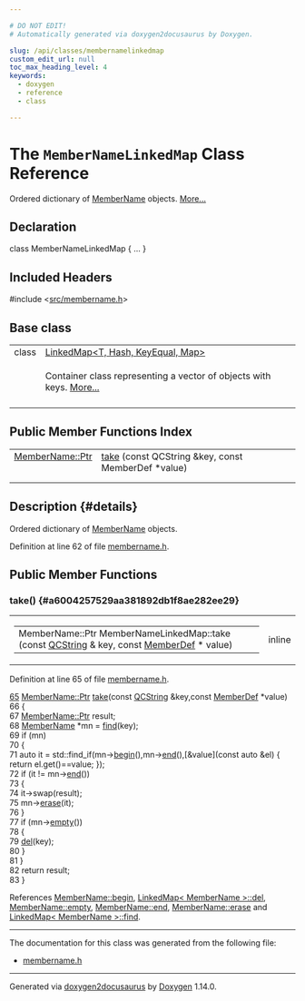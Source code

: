 ```yaml
---

# DO NOT EDIT!
# Automatically generated via doxygen2docusaurus by Doxygen.

slug: /api/classes/membernamelinkedmap
custom_edit_url: null
toc_max_heading_level: 4
keywords:
  - doxygen
  - reference
  - class

---
```


<div class="doxyPage">

# The `MemberNameLinkedMap` Class Reference

<p>Ordered dictionary of <a href="/web-doxygen/docs/api/classes/membername">MemberName</a> objects. <a href="#details">More...</a></p>

## Declaration

<div class="doxyDeclaration">
class MemberNameLinkedMap { ... }
</div>

## Included Headers

<div class="doxyIncludesList">#include &lt;<a href="/web-doxygen/docs/api/files/src/membername-h">src/membername.h</a>&gt;
</div>

## Base class

<table class="doxyMembersIndex">

<tr class="doxyMemberIndexItem">
<td class="doxyMemberIndexItemType" align="left" valign="top">class</td>
<td class="doxyMemberIndexItemName" align="left" valign="top"><a href="/web-doxygen/docs/api/classes/linkedmap">LinkedMap&lt;T, Hash, KeyEqual, Map&gt;</a></td>
</tr>
<tr class="doxyMemberIndexDescription">
<td class="doxyMemberIndexDescriptionLeft"></td>
<td class="doxyMemberIndexDescriptionRight">
<p>Container class representing a vector of objects with keys. <a href="/web-doxygen/docs/api/classes/linkedmap/#details">More...</a></p>
</td>
</tr>
<tr class="doxyMemberIndexSeparator">
<td class="doxyMemberIndexSeparator" colspan="2"></td>
</tr>

</table>

## Public Member Functions Index

<table class="doxyMembersIndex">

<tr class="doxyMemberIndexItem">
<td class="doxyMemberIndexItemType" align="left" valign="top"><a href="/web-doxygen/docs/api/classes/membername/#ad29b8b25d2a76b5bcab3ebd6a6653de0">MemberName::Ptr</a></td>
<td class="doxyMemberIndexItemName" align="left" valign="top"><a href="#a6004257529aa381892db1f8ae282ee29">take</a> (const QCString &amp;key, const MemberDef *value)</td>
</tr>
<tr class="doxyMemberIndexDescription">
<td class="doxyMemberIndexDescriptionLeft"></td>
<td class="doxyMemberIndexDescriptionRight">
</td>
</tr>
<tr class="doxyMemberIndexSeparator">
<td class="doxyMemberIndexSeparator" colspan="2"></td>
</tr>

</table>

## Description {#details}

<p>Ordered dictionary of <a href="/web-doxygen/docs/api/classes/membername">MemberName</a> objects.</p>

<p>Definition at line 62 of file <a href="/web-doxygen/docs/api/files/src/membername-h">membername.h</a>.</p>


<div class="doxySectionDef">

## Public Member Functions

### take() {#a6004257529aa381892db1f8ae282ee29}

<div class="doxyMemberItem">
<div class="doxyMemberProto">
<table class="doxyMemberLabels">
<tr class="doxyMemberLabels">
<td class="doxyMemberLabelsLeft">
<table class="doxyMemberName">
<tr>
<td class="doxyMemberName">MemberName::Ptr MemberNameLinkedMap::take (const <a href="/web-doxygen/docs/api/classes/qcstring">QCString</a> &amp; key, const <a href="/web-doxygen/docs/api/classes/memberdef">MemberDef</a> * value)</td>
</tr>
</table>
</td>
<td class="doxyMemberLabelsRight">
<span class="doxyMemberLabels">
<span class="doxyMemberLabel inline">inline</span>
</span>
</td>
</tr>
</table>
</div>
<div class="doxyMemberDoc">



<p>Definition at line 65 of file <a href="/web-doxygen/docs/api/files/src/membername-h">membername.h</a>.</p>


<div class="doxyProgramListing">

<div class="doxyCodeLine"><span class="doxyLineNumber"><a href="#a6004257529aa381892db1f8ae282ee29">65</a></span><span class="doxyLineContent"><span class="doxyHighlight">    <a href="/web-doxygen/docs/api/classes/membername/#ad29b8b25d2a76b5bcab3ebd6a6653de0">MemberName::Ptr</a> <a href="#a6004257529aa381892db1f8ae282ee29">take</a>(</span><span class="doxyHighlightKeyword">const</span><span class="doxyHighlight"> <a href="/web-doxygen/docs/api/classes/qcstring">QCString</a> &amp;key,</span><span class="doxyHighlightKeyword">const</span><span class="doxyHighlight"> <a href="/web-doxygen/docs/api/classes/memberdef">MemberDef</a> *value)</span></span></div>
<div class="doxyCodeLine"><span class="doxyLineNumber">66</span><span class="doxyLineContent"><span class="doxyHighlight">    {</span></span></div>
<div class="doxyCodeLine"><span class="doxyLineNumber">67</span><span class="doxyLineContent"><span class="doxyHighlight">      <a href="/web-doxygen/docs/api/classes/membername/#ad29b8b25d2a76b5bcab3ebd6a6653de0">MemberName::Ptr</a> result;</span></span></div>
<div class="doxyCodeLine"><span class="doxyLineNumber">68</span><span class="doxyLineContent"><span class="doxyHighlight">      <a href="/web-doxygen/docs/api/classes/membername">MemberName</a> *mn = <a href="/web-doxygen/docs/api/classes/linkedmap/#ad7659775b7de962b4fe0921456baf4f4">find</a>(key);</span></span></div>
<div class="doxyCodeLine"><span class="doxyLineNumber">69</span><span class="doxyLineContent"><span class="doxyHighlight">      </span><span class="doxyHighlightKeywordFlow">if</span><span class="doxyHighlight"> (mn)</span></span></div>
<div class="doxyCodeLine"><span class="doxyLineNumber">70</span><span class="doxyLineContent"><span class="doxyHighlight">      {</span></span></div>
<div class="doxyCodeLine"><span class="doxyLineNumber">71</span><span class="doxyLineContent"><span class="doxyHighlight">        </span><span class="doxyHighlightKeyword">auto</span><span class="doxyHighlight"> it = std::find_if(mn-&gt;<a href="/web-doxygen/docs/api/classes/membername/#ada97200941011de3b6714f39df5fc29c">begin</a>(),mn-&gt;<a href="/web-doxygen/docs/api/classes/membername/#ae3020460ff555c0e59434bfe512f8fbd">end</a>(),[&amp;value](</span><span class="doxyHighlightKeyword">const</span><span class="doxyHighlight"> </span><span class="doxyHighlightKeyword">auto</span><span class="doxyHighlight"> &amp;el) { return el.get()==value; });</span></span></div>
<div class="doxyCodeLine"><span class="doxyLineNumber">72</span><span class="doxyLineContent"><span class="doxyHighlight">        </span><span class="doxyHighlightKeywordFlow">if</span><span class="doxyHighlight"> (it != mn-&gt;<a href="/web-doxygen/docs/api/classes/membername/#ae3020460ff555c0e59434bfe512f8fbd">end</a>())</span></span></div>
<div class="doxyCodeLine"><span class="doxyLineNumber">73</span><span class="doxyLineContent"><span class="doxyHighlight">        {</span></span></div>
<div class="doxyCodeLine"><span class="doxyLineNumber">74</span><span class="doxyLineContent"><span class="doxyHighlight">          it-&gt;swap(result);</span></span></div>
<div class="doxyCodeLine"><span class="doxyLineNumber">75</span><span class="doxyLineContent"><span class="doxyHighlight">          mn-&gt;<a href="/web-doxygen/docs/api/classes/membername/#a78d241ba177183be74c63376c382a5fc">erase</a>(it);</span></span></div>
<div class="doxyCodeLine"><span class="doxyLineNumber">76</span><span class="doxyLineContent"><span class="doxyHighlight">        }</span></span></div>
<div class="doxyCodeLine"><span class="doxyLineNumber">77</span><span class="doxyLineContent"><span class="doxyHighlight">        </span><span class="doxyHighlightKeywordFlow">if</span><span class="doxyHighlight"> (mn-&gt;<a href="/web-doxygen/docs/api/classes/membername/#ad47e17450a0c958521210bfcf27e05d2">empty</a>())</span></span></div>
<div class="doxyCodeLine"><span class="doxyLineNumber">78</span><span class="doxyLineContent"><span class="doxyHighlight">        {</span></span></div>
<div class="doxyCodeLine"><span class="doxyLineNumber">79</span><span class="doxyLineContent"><span class="doxyHighlight">          <a href="/web-doxygen/docs/api/classes/linkedmap/#a6150feb21a667df3826df38c1a0878fa">del</a>(key);</span></span></div>
<div class="doxyCodeLine"><span class="doxyLineNumber">80</span><span class="doxyLineContent"><span class="doxyHighlight">        }</span></span></div>
<div class="doxyCodeLine"><span class="doxyLineNumber">81</span><span class="doxyLineContent"><span class="doxyHighlight">      }</span></span></div>
<div class="doxyCodeLine"><span class="doxyLineNumber">82</span><span class="doxyLineContent"><span class="doxyHighlight">      </span><span class="doxyHighlightKeywordFlow">return</span><span class="doxyHighlight"> result;</span></span></div>
<div class="doxyCodeLine"><span class="doxyLineNumber">83</span><span class="doxyLineContent"><span class="doxyHighlight">    }</span></span></div>

</div>


<p>References <a href="/web-doxygen/docs/api/classes/membername/#ada97200941011de3b6714f39df5fc29c">MemberName::begin</a>, <a href="/web-doxygen/docs/api/classes/linkedmap/#a6150feb21a667df3826df38c1a0878fa">LinkedMap&lt; MemberName &gt;::del</a>, <a href="/web-doxygen/docs/api/classes/membername/#ad47e17450a0c958521210bfcf27e05d2">MemberName::empty</a>, <a href="/web-doxygen/docs/api/classes/membername/#ae3020460ff555c0e59434bfe512f8fbd">MemberName::end</a>, <a href="/web-doxygen/docs/api/classes/membername/#a78d241ba177183be74c63376c382a5fc">MemberName::erase</a> and <a href="/web-doxygen/docs/api/classes/linkedmap/#ad7659775b7de962b4fe0921456baf4f4">LinkedMap&lt; MemberName &gt;::find</a>.</p>

</div>
</div>

</div>

<hr/>

The documentation for this class was generated from the following file:

<ul>
<li><a href="/web-doxygen/docs/api/files/src/membername-h">membername.h</a></li>
</ul>

<hr/>

<p class="doxyGeneratedBy">Generated via <a href="https://github.com/xpack/doxygen2docusaurus">doxygen2docusaurus</a> by <a href="https://www.doxygen.nl">Doxygen</a> 1.14.0.</p>

</div>
